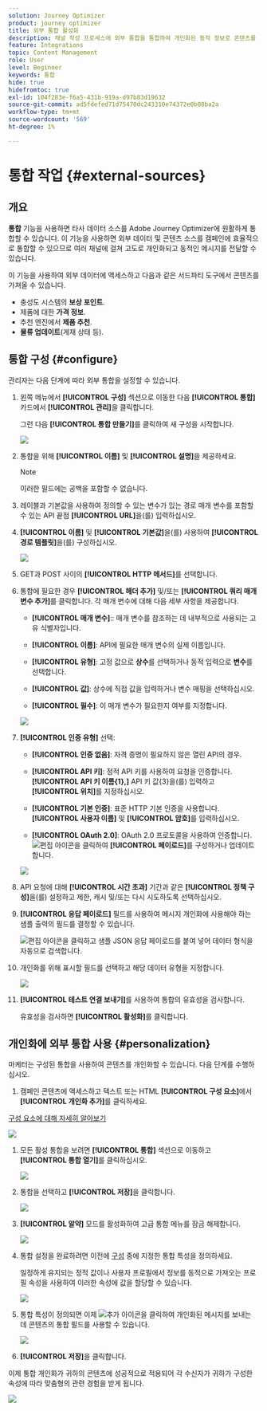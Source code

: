```yaml
---
solution: Journey Optimizer
product: journey optimizer
title: 외부 통합 활성화
description: 채널 작성 프로세스에 외부 통합을 통합하여 개인화된 동적 정보로 콘텐츠를 보강합니다
feature: Integrations
topic: Content Management
role: User
level: Beginner
keywords: 통합
hide: true
hidefromtoc: true
exl-id: 104f283e-f6a5-431b-919a-d97b83d19632
source-git-commit: ad5fdefed71d75470dc243310e74372e0b08ba2a
workflow-type: tm+mt
source-wordcount: '569'
ht-degree: 1%

---
```


# 통합 작업 {#external-sources}

## 개요

**통합** 기능을 사용하면 타사 데이터 소스를 Adobe Journey Optimizer에 원활하게 통합할 수 있습니다. 이 기능을 사용하면 외부 데이터 및 콘텐츠 소스를 캠페인에 효율적으로 통합할 수 있으므로 여러 채널에 걸쳐 고도로 개인화되고 동적인 메시지를 전달할 수 있습니다.

이 기능을 사용하여 외부 데이터에 액세스하고 다음과 같은 서드파티 도구에서 콘텐츠를 가져올 수 있습니다.

* 충성도 시스템의 **보상 포인트**.
* 제품에 대한 **가격 정보**.
* 추천 엔진에서 **제품 추천**.
* **물류 업데이트**(게재 상태 등).

## 통합 구성 {#configure}

관리자는 다음 단계에 따라 외부 통합을 설정할 수 있습니다.

1. 왼쪽 메뉴에서 **[!UICONTROL 구성]** 섹션으로 이동한 다음 **[!UICONTROL 통합]** 카드에서 **[!UICONTROL 관리]**&#x200B;을 클릭합니다.

   그런 다음 **[!UICONTROL 통합 만들기]**&#x200B;를 클릭하여 새 구성을 시작합니다.

   ![](assets/external-integration-config-1.png)

1. 통합을 위해 **[!UICONTROL 이름]** 및 **[!UICONTROL 설명]**&#x200B;을 제공하세요.

   >[!NOTE]
   >
   >이러한 필드에는 공백을 포함할 수 없습니다.

1. 레이블과 기본값을 사용하여 정의할 수 있는 변수가 있는 경로 매개 변수를 포함할 수 있는 API 끝점 **[!UICONTROL URL]**&#x200B;을(를) 입력하십시오.

1. **[!UICONTROL 이름]** 및 **[!UICONTROL 기본값]**&#x200B;을(를) 사용하여 **[!UICONTROL 경로 템플릿]**&#x200B;을(를) 구성하십시오.

   ![](assets/external-integration-config-2.png)

1. GET과 POST 사이의 **[!UICONTROL HTTP 메서드]**&#x200B;를 선택합니다.

1. 통합에 필요한 경우 **[!UICONTROL 헤더 추가]** 및/또는 **[!UICONTROL 쿼리 매개 변수 추가]**&#x200B;를 클릭합니다. 각 매개 변수에 대해 다음 세부 사항을 제공합니다.

   * **[!UICONTROL 매개 변수]**:: 매개 변수를 참조하는 데 내부적으로 사용되는 고유 식별자입니다.

   * **[!UICONTROL 이름]**: API에 필요한 매개 변수의 실제 이름입니다.

   * **[!UICONTROL 유형]**: 고정 값으로 **상수**&#x200B;를 선택하거나 동적 입력으로 **변수**&#x200B;를 선택합니다.

   * **[!UICONTROL 값]**: 상수에 직접 값을 입력하거나 변수 매핑을 선택하십시오.

   * **[!UICONTROL 필수]**: 이 매개 변수가 필요한지 여부를 지정합니다.

   ![](assets/external-integration-config-3.png)

1. **[!UICONTROL 인증 유형]** 선택:

   * **[!UICONTROL 인증 없음]**: 자격 증명이 필요하지 않은 열린 API의 경우.

   * **[!UICONTROL API 키]**: 정적 API 키를 사용하여 요청을 인증합니다. **[!UICONTROL API 키 이름{&#x200B;1},]** API 키 값{3&#x200B;}을(를) 입력하고 **[!UICONTROL 위치]**&#x200B;를 지정하십시오.**&#x200B;**

   * **[!UICONTROL 기본 인증]**: 표준 HTTP 기본 인증을 사용합니다. **[!UICONTROL 사용자 이름]** 및 **[!UICONTROL 암호]**&#x200B;를 입력하십시오.

   * **[!UICONTROL OAuth 2.0]**: OAuth 2.0 프로토콜을 사용하여 인증합니다. ![편집](assets/do-not-localize/Smock_Edit_18_N.svg) 아이콘을 클릭하여 **[!UICONTROL 페이로드]**&#x200B;를 구성하거나 업데이트합니다.

   ![](assets/external-integration-config-4.png)

1. API 요청에 대해 **[!UICONTROL 시간 초과]** 기간과 같은 **[!UICONTROL 정책 구성]**&#x200B;을(를) 설정하고 제한, 캐시 및/또는 다시 시도하도록 선택하십시오.

1. **[!UICONTROL 응답 페이로드]** 필드를 사용하여 메시지 개인화에 사용해야 하는 샘플 출력의 필드를 결정할 수 있습니다.

   ![편집](assets/do-not-localize/Smock_Edit_18_N.svg) 아이콘을 클릭하고 샘플 JSON 응답 페이로드를 붙여 넣어 데이터 형식을 자동으로 검색합니다.

1. 개인화를 위해 표시할 필드를 선택하고 해당 데이터 유형을 지정합니다.

   ![](assets/external-integration-config-5.png)

1. **[!UICONTROL 테스트 연결 보내기]**&#x200B;를 사용하여 통합의 유효성을 검사합니다.

   유효성을 검사하면 **[!UICONTROL 활성화]**&#x200B;를 클릭합니다.

## 개인화에 외부 통합 사용 {#personalization}

마케터는 구성된 통합을 사용하여 콘텐츠를 개인화할 수 있습니다. 다음 단계를 수행하십시오.

1. 캠페인 콘텐츠에 액세스하고 텍스트 또는 HTML **[!UICONTROL 구성 요소]**&#x200B;에서 **[!UICONTROL 개인화 추가]**&#x200B;를 클릭하세요.

[구성 요소에 대해 자세히 알아보기](../email/content-components.md)

   ![](assets/external-integration-content-1.png)

1. 모든 활성 통합을 보려면 **[!UICONTROL 통합]** 섹션으로 이동하고 **[!UICONTROL 통합 열기]**&#x200B;를 클릭하십시오.

   ![](assets/external-integration-content-2.png)

1. 통합을 선택하고 **[!UICONTROL 저장]**&#x200B;을 클릭합니다.

   ![](assets/external-integration-content-3.png)

1. **[!UICONTROL 알약]** 모드를 활성화하여 고급 통합 메뉴를 잠금 해제합니다.

   ![](assets/external-integration-content-4.png)

1. 통합 설정을 완료하려면 이전에 [구성](#configure) 중에 지정한 통합 특성을 정의하세요.

   일정하게 유지되는 정적 값이나 사용자 프로필에서 정보를 동적으로 가져오는 프로필 속성을 사용하여 이러한 속성에 값을 할당할 수 있습니다.

   ![](assets/external-integration-content-5.png)

1. 통합 특성이 정의되면 이제 ![추가](assets/do-not-localize/Smock_Add_18_N.svg) 아이콘을 클릭하여 개인화된 메시지를 보내는 데 콘텐츠의 통합 필드를 사용할 수 있습니다.

   ![](assets/external-integration-content-6.png)

1. **[!UICONTROL 저장]**&#x200B;을 클릭합니다.

이제 통합 개인화가 귀하의 콘텐츠에 성공적으로 적용되어 각 수신자가 귀하가 구성한 속성에 따라 맞춤형의 관련 경험을 받게 됩니다.

![](assets/external-integration-content-7.png)
